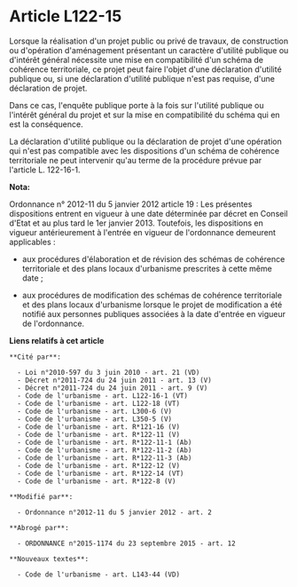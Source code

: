 # Article L122-15

Lorsque la réalisation d'un projet public ou privé de travaux, de construction ou d'opération d'aménagement présentant un
caractère d'utilité publique ou d'intérêt général nécessite une mise en compatibilité d'un schéma de cohérence territoriale,
ce projet peut faire l'objet d'une déclaration d'utilité publique ou, si une déclaration d'utilité publique n'est pas
requise, d'une déclaration de projet. 

Dans ce cas, l'enquête publique porte à la fois sur l'utilité publique ou l'intérêt général du projet et sur la mise en
compatibilité du schéma qui en est la conséquence. 

La déclaration d'utilité publique ou la déclaration de projet d'une opération qui n'est pas compatible avec les dispositions
d'un schéma de cohérence territoriale ne peut intervenir qu'au terme de la procédure prévue par l'article L. 122-16-1.

**Nota:**

Ordonnance n° 2012-11 du 5 janvier 2012 article 19 : Les présentes dispositions entrent en vigueur à une date déterminée par
décret en Conseil d'Etat et au plus tard le 1er janvier 2013. Toutefois, les dispositions en vigueur antérieurement à
l'entrée en vigueur de l'ordonnance demeurent applicables :

- aux procédures d'élaboration et de révision des schémas de cohérence territoriale et des plans locaux d'urbanisme
prescrites à cette même date ;

- aux procédures de modification des schémas de cohérence territoriale et des plans locaux d'urbanisme lorsque le projet de
modification a été notifié aux personnes publiques associées à la date d'entrée en vigueur de l'ordonnance.

**Liens relatifs à cet article**

	**Cité par**:

	  - Loi n°2010-597 du 3 juin 2010 - art. 21 (VD)
	  - Décret n°2011-724 du 24 juin 2011 - art. 13 (V)
	  - Décret n°2011-724 du 24 juin 2011 - art. 9 (V)
	  - Code de l'urbanisme - art. L122-16-1 (VT)
	  - Code de l'urbanisme - art. L122-18 (VT)
	  - Code de l'urbanisme - art. L300-6 (V)
	  - Code de l'urbanisme - art. L350-5 (V)
	  - Code de l'urbanisme - art. R*121-16 (V)
	  - Code de l'urbanisme - art. R*122-11 (V)
	  - Code de l'urbanisme - art. R*122-11-1 (Ab)
	  - Code de l'urbanisme - art. R*122-11-2 (Ab)
	  - Code de l'urbanisme - art. R*122-11-3 (Ab)
	  - Code de l'urbanisme - art. R*122-12 (V)
	  - Code de l'urbanisme - art. R*122-14 (VT)
	  - Code de l'urbanisme - art. R*122-8 (V)

	**Modifié par**:

	  - Ordonnance n°2012-11 du 5 janvier 2012 - art. 2

	**Abrogé par**:

	  - ORDONNANCE n°2015-1174 du 23 septembre 2015 - art. 12

	**Nouveaux textes**:

	  - Code de l'urbanisme - art. L143-44 (VD)
